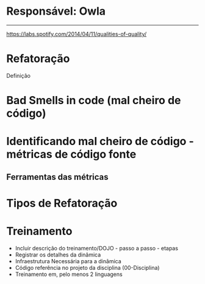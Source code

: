 # **Responsável: Owla**

***

https://labs.spotify.com/2014/04/11/qualities-of-quality/

# Refatoração
Definição 

# Bad Smells in code (mal cheiro de código)

# Identificando mal cheiro de código - métricas de código fonte

## Ferramentas das métricas

# Tipos de Refatoração

# Treinamento

- Incluir descrição do treinamento/DOJO - passo a passo - etapas
- Registrar os detalhes da dinâmica
- Infraestrutura Necessária para a dinâmica
- Código referência no projeto da disciplina (00-Disciplina)
- Treinamento em, pelo menos 2 linguagens


